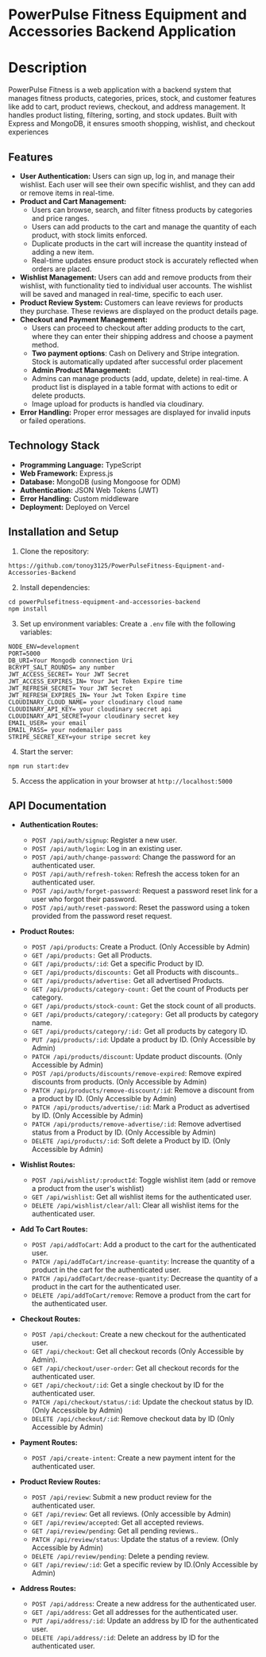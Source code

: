 # PowerPulse Fitness Equipment and Accessories Backend Application

# Description

PowerPulse Fitness is a web application with a backend system that manages fitness products, categories, prices, stock, and customer features like add to cart, product reviews, checkout, and address management. It handles product listing, filtering, sorting, and stock updates. Built with Express and MongoDB, it ensures smooth shopping, wishlist, and checkout experiences

## Features

- **User Authentication:** Users can sign up, log in, and manage their wishlist. Each user will see their own specific wishlist, and they can add or remove items in real-time.
- **Product and Cart Management:**
  - Users can browse, search, and filter fitness products by categories and price ranges.
  - Users can add products to the cart and manage the quantity of each product, with stock limits enforced.
  - Duplicate products in the cart will increase the quantity instead of adding a new item.
  - Real-time updates ensure product stock is accurately reflected when orders are placed.
- **Wishlist Management:** Users can add and remove products from their wishlist, with functionality tied to individual user accounts. The wishlist will be saved and managed in real-time, specific to each user.
- **Product Review System:** Customers can leave reviews for products they purchase. These reviews are displayed on the product details page.
- **Checkout and Payment Management:**
  - Users can proceed to checkout after adding products to the cart, where they can enter their shipping address and choose a payment method.
  - **Two payment options**: Cash on Delivery and Stripe integration. Stock is automatically updated after successful order placement
  - **Admin Product Management:**
  - Admins can manage products (add, update, delete) in real-time. A product list is displayed in a table format with actions to edit or delete products.
  - Image upload for products is handled via cloudinary.
- **Error Handling:** Proper error messages are displayed for invalid inputs or failed operations.

## Technology Stack

- **Programming Language:** TypeScript
- **Web Framework:** Express.js
- **Database:** MongoDB (using Mongoose for ODM)
- **Authentication:** JSON Web Tokens (JWT)
- **Error Handling:** Custom middleware
- **Deployment:** Deployed on Vercel

## Installation and Setup

1. Clone the repository:

```
https://github.com/tonoy3125/PowerPulseFitness-Equipment-and-Accessories-Backend
```

2. Install dependencies:

```
cd powerPulsefitness-equipment-and-accessories-backend
npm install
```

3. Set up environment variables:
   Create a `.env` file with the following variables:

```
NODE_ENV=development
PORT=5000
DB_URI=Your Mongodb connnection Uri
BCRYPT_SALT_ROUNDS= any number
JWT_ACCESS_SECRET= Your JWT Secret
JWT_ACCESS_EXPIRES_IN= Your Jwt Token Expire time
JWT_REFRESH_SECRET= Your JWT Secret
JWT_REFRESH_EXPIRES_IN= Your Jwt Token Expire time
CLOUDINARY_CLOUD_NAME= your cloudinary cloud name
CLOUDINARY_API_KEY= your cloudinary secret api
CLOUDINARY_API_SECRET=your cloudinary secret key
EMAIL_USER= your email
EMAIL_PASS= your nodemailer pass
STRIPE_SECRET_KEY=your stripe secret key

```

4. Start the server:

```
npm run start:dev
```

5. Access the application in your browser at `http://localhost:5000`

## API Documentation

- **Authentication Routes:**

  - `POST /api/auth/signup`: Register a new user.
  - `POST /api/auth/login`: Log in an existing user.
  - `POST /api/auth/change-password`: Change the password for an authenticated user.
  - `POST /api/auth/refresh-token`: Refresh the access token for an authenticated user.
  - `POST /api/auth/forget-password`: Request a password reset link for a user who forgot their password.
  - `POST /api/auth/reset-password`: Reset the password using a token provided from the password reset request.

- **Product Routes:**

  - `POST /api/products`: Create a Product. (Only Accessible by Admin)
  - `GET /api/products:` Get all Products.
  - `GET /api/products/:id`: Get a specific Product by ID.
  - `GET /api/products/discounts:` Get all Products with discounts..
  - `GET /api/products/advertise:` Get all advertised Products.
  - `GET /api/products/category-count:` Get the count of Products per category.
  - `GET /api/products/stock-count:` Get the stock count of all products.
  - `GET /api/products/category/:category:` Get all products by category name.
  - `GET /api/products/category/:id:` Get all products by category ID.
  - `PUT /api/products/:id`: Update a product by ID. (Only Accessible by Admin)
  - `PATCH /api/products/discount`: Update product discounts. (Only Accessible by Admin)
  - `POST /api/products/discounts/remove-expired`: Remove expired discounts from products. (Only Accessible by Admin)
  - `PATCH /api/products/remove-discount/:id`: Remove a discount from a product by ID. (Only Accessible by Admin)
  - `PATCH /api/products/advertise/:id`: Mark a Product as advertised by ID. (Only Accessible by Admin)
  - `PATCH /api/products/remove-advertise/:id`: Remove advertised status from a Product by ID. (Only Accessible by Admin)
  - `DELETE /api/products/:id`: Soft delete a Product by ID. (Only Accessible by Admin)

- **Wishlist Routes:**

  - `POST /api/wishlist/:productId`: Toggle wishlist item (add or remove a product from the user's wishlist)
  - `GET /api/wishlist`: Get all wishlist items for the authenticated user.
  - `DELETE /api/wishlist/clear/all`: Clear all wishlist items for the authenticated user.

- **Add To Cart Routes:**

  - `POST /api/addToCart`: Add a product to the cart for the authenticated user.
  - `PATCH /api/addToCart/increase-quantity`: Increase the quantity of a product in the cart for the authenticated user.
  - `PATCH /api/addToCart/decrease-quantity`: Decrease the quantity of a product in the cart for the authenticated user.
  - `DELETE /api/addToCart/remove`: Remove a product from the cart for the authenticated user.

- **Checkout Routes:**

  - `POST /api/checkout`: Create a new checkout for the authenticated user.
  - `GET /api/checkout`: Get all checkout records (Only Accessible by Admin).
  - `GET /api/checkout/user-order`: Get all checkout records for the authenticated user.
  - `GET /api/checkout/:id`: Get a single checkout by ID for the authenticated user.
  - `PATCH /api/checkout/status/:id`: Update the checkout status by ID.(Only Accessible by Admin)
  - `DELETE /api/checkout/:id`: Remove checkout data by ID (Only Accessible by Admin)

- **Payment Routes:**

  - `POST /api/create-intent`: Create a new payment intent for the authenticated user.

- **Product Review Routes:**

  - `POST /api/review`: Submit a new product review for the authenticated user.
  - `GET /api/review`: Get all reviews. (Only accessible by Admin)
  - `GET /api/review/accepted`: Get all accepted reviews.
  - `GET /api/review/pending`: Get all pending reviews..
  - `PATCH /api/review/status`: Update the status of a review. (Only Accessible by Admin)
  - `DELETE /api/review/pending`: Delete a pending review.
  - `GET /api/review/:id`: Get a specific review by ID.(Only Accessible by Admin)

- **Address Routes:**

  - `POST /api/address`: Create a new address for the authenticated user.
  - `GET /api/address`: Get all addresses for the authenticated user.
  - `PUT /api/address/:id`: Update an address by ID for the authenticated user.
  - `DELETE /api/address/:id`: Delete an address by ID for the authenticated user.
